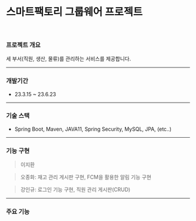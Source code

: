 

# 스마트팩토리 그룹웨어 프로젝트   
<br/>

### 프로젝트 개요
세 부서(직원, 생산, 물류)를 관리하는 서비스를 제공합니다.

---

### 개발기간
+ 23.3.15 ~ 23.6.23

---
### 기술 스택
+ Spring Boot, Maven, JAVA11, Spring Security, MySQL, JPA, (etc..)

---
### 기능 구현
> 이지환


> 오종화: 재고 관리 게시판 구현, FCM을 활용한 알림 기능 구현


> 강인규: 로그인 기능 구현, 직원 관리 게시판(CRUD)



---

### 주요 기능
